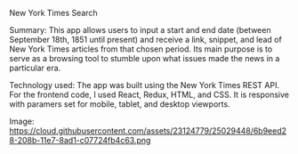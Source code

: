 New York Times Search

Summary: 
This app allows users to input a start and end date (between September 18th, 1851 until present) and receive a link, snippet, and lead of New York Times articles from that chosen period. Its main purpose is to serve as a browsing tool to stumble upon what issues made the news in a particular era.

Technology used: 
The app was built using the New York Times REST API. For the frontend code, I used React, Redux, HTML, and CSS. It is responsive with paramers set for mobile, tablet, and desktop viewports.

Image:
https://cloud.githubusercontent.com/assets/23124779/25029448/6b9eed28-208b-11e7-8ad1-c07724fb4c63.png

